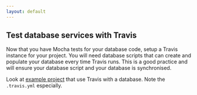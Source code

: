 ```yaml
---
layout: default
---
```

## Test database services with Travis

Now that you have Mocha tests for your database code, setup a Travis instance for your project. You will need  database scripts that can create and populate your database every time Travis runs. This is a good practice and will ensure your database script and your database is synchronised.

Look at [example project](https://github.com/codex-academy/TravisWithDatabase) that use Travis with a database. Note the `.travis.yml` especially.
